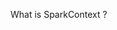 
What is SparkContext ?

<!--stackedit_data:
eyJoaXN0b3J5IjpbLTE3NjE3NzMxLDI2OTUzNTMzNiwtODAwMz
Y3ODcsMTU0MDI3NjU0OSwxNjczODg1MDc3LC0zNjY1MDk1MTgs
LTE1MTcxMDUxNjYsLTU2NzgxMDc0NiwxMzMwMTExNzUsLTE2NT
gxNzg4MzgsMTg1MTIyODg0MywxMTg1NjE0OTU5LC05NTYyMjQw
MTYsLTg0NDY3NTk3NCwtMTMwMDQwMjYzNCwtODQyMjcwMDc2LD
E5MDA5ODMzNTYsLTE1MTA3NDM0NTMsMTU4NTIwNTg0MywtNzcz
NjUwMDc1XX0=
-->
